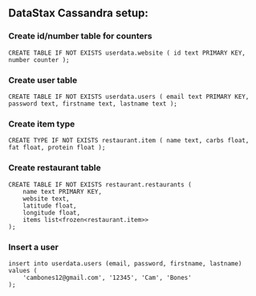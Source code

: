 
## DataStax Cassandra setup:

### Create id/number table for counters
` CREATE TABLE IF NOT EXISTS userdata.website ( id text PRIMARY KEY, number counter ); `

### Create user table
` CREATE TABLE IF NOT EXISTS userdata.users ( email text PRIMARY KEY, password text, firstname text, lastname text ); `

### Create item type
` CREATE TYPE IF NOT EXISTS restaurant.item ( name text, carbs float, fat float, protein float ); `

### Create restaurant table
```
CREATE TABLE IF NOT EXISTS restaurant.restaurants (
    name text PRIMARY KEY,
    website text,
    latitude float,
    longitude float,
    items list<frozen<restaurant.item>>
);
```


### Insert a user
```
insert into userdata.users (email, password, firstname, lastname) values (
    'cambones12@gmail.com', '12345', 'Cam', 'Bones'
);
```
    
